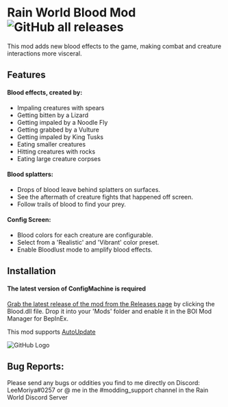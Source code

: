 # Rain World Blood Mod ![GitHub all releases](https://img.shields.io/github/downloads/LeeMoriya/Blood/total?style=for-the-badge)

This mod adds new blood effects to the game, making combat and creature interactions more visceral.

## Features
#### Blood effects, created by:

- Impaling creatures with spears
- Getting bitten by a Lizard
- Getting impaled by a Noodle Fly
- Getting grabbed by a Vulture
- Getting impaled by King Tusks
- Eating smaller creatures
- Hitting creatures with rocks
- Eating large creature corpses

#### Blood splatters:

- Drops of blood leave behind splatters on surfaces.
- See the aftermath of creature fights that happened off screen.
- Follow trails of blood to find your prey.

#### Config Screen:

- Blood colors for each creature are configurable.
- Select from a 'Realistic' and 'Vibrant' color preset.
- Enable Bloodlust mode to amplify blood effects.

## Installation
#### The latest version of ConfigMachine is required
[Grab the latest release of the mod from the Releases page](https://github.com/LeeMoriya/Blood/releases/tag/v1.2) by clicking the Blood.dll file. Drop it into your 'Mods' folder and enable it in the BOI Mod Manager for BepInEx.

This mod supports [AutoUpdate](https://beestuff.pythonanywhere.com/audb/api/mods/0/0/download/latest)

![GitHub Logo](https://imgur.com/zXrdnHV.png)

## Bug Reports:
Please send any bugs or oddities you find to me directly on Discord: LeeMoriya#0257 or @ me in the #modding_support channel in the Rain World Discord Server
